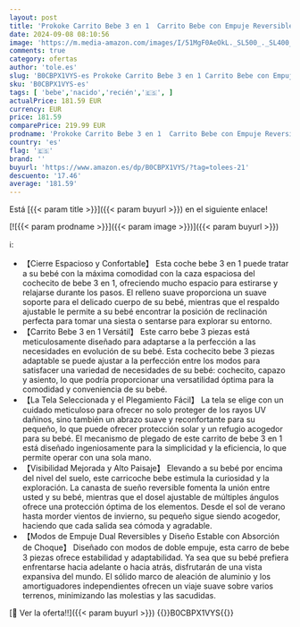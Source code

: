 ```yaml
---
layout: post
title: 'Prokoke Carrito Bebe 3 en 1  Carrito Bebe con Empuje Reversible de Dos Vías  Carro Bebe 3 Piezas con Estructura de Aleación de Aluminio  Cochecito Bebe 3 Piezas Para Recién Nacidos  588 Khaki New '
date: 2024-09-08 08:10:56
image: 'https://m.media-amazon.com/images/I/51MgF0AeOkL._SL500_._SL400_.jpg'
comments: true
category: ofertas
author: 'tole.es'
slug: 'B0CBPX1VYS-es Prokoke Carrito Bebe 3 en 1 Carrito Bebe con Empuje...'
sku: 'B0CBPX1VYS-es'
tags: [ 'bebe','nacido','recién','🇪🇸', ]
actualPrice: 181.59 EUR
currency: EUR
price: 181.59
comparePrice: 219.99 EUR
prodname: 'Prokoke Carrito Bebe 3 en 1  Carrito Bebe con Empuje Reversible de Dos Vías  Carro Bebe 3 Piezas con Estructura de Aleación de Aluminio  Cochecito Bebe 3 Piezas Para Recién Nacidos  588 Khaki New '
country: 'es'
flag: '🇪🇸'
brand: ''
buyurl: 'https://www.amazon.es/dp/B0CBPX1VYS/?tag=tolees-21'
descuento: '17.46'
average: '181.59'
---
```


Está [{{< param title >}}]({{< param buyurl >}}) en el siguiente enlace!

[![{{< param prodname >}}]({{< param image >}})]({{< param buyurl >}})

ℹ️:

- 【Cierre Espacioso y Confortable】 Esta coche bebe 3 en 1 puede tratar a su bebé con la máxima comodidad con la caza espaciosa del cochecito de bebe 3 en 1, ofreciendo mucho espacio para estirarse y relajarse durante los pasos. El relleno suave proporciona un suave soporte para el delicado cuerpo de su bebé, mientras que el respaldo ajustable le permite a su bebé encontrar la posición de reclinación perfecta para tomar una siesta o sentarse para explorar su entorno.
- 【Carrito Bebe 3 en 1 Versátil】 Este carro bebe 3 piezas está meticulosamente diseñado para adaptarse a la perfección a las necesidades en evolución de su bebé. Esta cochecito bebe 3 piezas adaptable se puede ajustar a la perfección entre los modos para satisfacer una variedad de necesidades de su bebé: cochecito, capazo y asiento, lo que podría proporcionar una versatilidad óptima para la comodidad y conveniencia de su bebé.
- 【La Tela Seleccionada y el Plegamiento Fácil】 La tela se elige con un cuidado meticuloso para ofrecer no solo proteger de los rayos UV dañinos, sino también un abrazo suave y reconfortante para su pequeño, lo que puede ofrecer protección solar y un refugio acogedor para su bebé. El mecanismo de plegado de este carrito de bebe 3 en 1 está diseñado ingeniosamente para la simplicidad y la eficiencia, lo que permite operar con una sola mano.
- 【Visibilidad Mejorada y Alto Paisaje】 Elevando a su bebé por encima del nivel del suelo, este carricoche bebe estimula la curiosidad y la exploración. La canasta de sueño reversible fomenta la unión entre usted y su bebé, mientras que el dosel ajustable de múltiples ángulos ofrece una protección óptima de los elementos. Desde el sol de verano hasta morder vientos de invierno, su pequeño sigue siendo acogedor, haciendo que cada salida sea cómoda y agradable.
- 【Modos de Empuje Dual Reversibles y Diseño Estable con Absorción de Choque】 Diseñado con modos de doble empuje, esta carro de bebe 3 piezas ofrece estabilidad y adaptabilidad. Ya sea que su bebé prefiera enfrentarse hacia adelante o hacia atrás, disfrutarán de una vista expansiva del mundo. El sólido marco de aleación de aluminio y los amortiguadores independientes ofrecen un viaje suave sobre varios terrenos, minimizando las molestias y las sacudidas.

[🛒 Ver la oferta!!]({{< param buyurl >}})
{{<world>}}B0CBPX1VYS{{</world>}}
